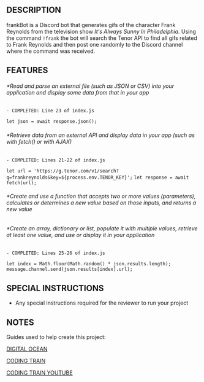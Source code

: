 ## DESCRIPTION

frankBot is a Discord bot that generates gifs of the character Frank Reynolds from the television show *It's Always Sunny In Philadelphia*. Using the command `!frank` the bot will search the Tenor API to find all gifs related to Frank Reynolds and then post one randomly to the Discord channel where the command was received. 


## FEATURES

###### *Read and parse an external file (such as JSON or CSV) into your application and display some data from that in your app
    
    - COMPLETED: Line 23 of index.js 
`let json = await response.json();`

###### *Retrieve data from an external API and display data in your app (such as with fetch() or with AJAX)
    
    - COMPLETED: Lines 21-22 of index.js 
`let url = 'https://g.tenor.com/v1/search?q=frankreynolds&key=${process.env.TENOR_KEY}';`
`let response = await fetch(url);`

###### *Create and use a function that accepts two or more values (parameters), calculates or determines a new value based on those inputs, and returns a new value 
###### *Create an array, dictionary or list, populate it with multiple values, retrieve at least one value, and use or display it in your application
    
    - COMPLETED: Lines 25-26 of index.js  

`let index = Math.floor(Math.random() * json.results.length);`
`message.channel.send(json.results[index].url);`

## SPECIAL INSTRUCTIONS

- Any special instructions required for the reviewer to run your project

## NOTES

Guides used to help create this project:

[DIGITAL OCEAN](https://www.digitalocean.com/community/tutorials/how-to-build-a-discord-bot-with-node-js)

[CODING TRAIN](https://thecodingtrain.com/learning/bots/discord/05-posting-gifs.html)

[CODING TRAIN YOUTUBE](https://www.youtube.com/watch?v=9P1rB2MY4ZA&ab_channel=TheCodingTrain)

